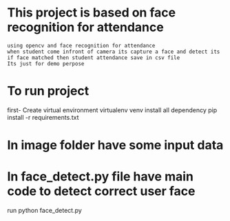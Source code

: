 # This project is based on face recognition for attendance 
    using opencv and face recognition for attendance 
    when student come infront of camera its capture a face and detect its
    if face matched then student attendance save in csv file 
    Its just for demo perpose

# To run project
   first- 
   Create virtual environment
     virtualenv venv
   install all dependency 
    pip install -r requirements.txt

# In image folder have some input data 

# In face_detect.py file have main code to detect correct user face 
   run python face_detect.py

